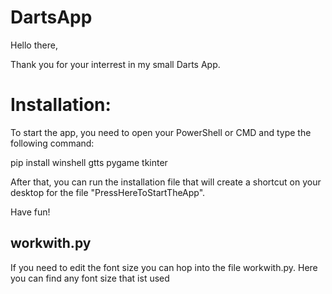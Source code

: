 # DartsApp

Hello there,

Thank you for your interrest in my small Darts App.

# Installation:

To start the app, you need to open your PowerShell or CMD and type the following command:

pip install winshell gtts pygame tkinter

After that, you can run the installation file that will create a shortcut on your desktop for the file "PressHereToStartTheApp".

Have fun!

## workwith.py

If you need to edit the font size you can hop into the file workwith.py. 
Here you can find any font size that ist used
